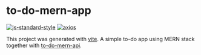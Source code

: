 # to-do-mern-app

[![js-standard-style](https://img.shields.io/badge/code%20style-standard-brightgreen.svg)](http://standardjs.com)
[![axios](https://img.shields.io/badge/Axios-5A29E4.svg?style=flat&logo=Axios&logoColor=white)](https://axios-http.com/)

This project was generated with [vite](https://vitejs.dev/).
A simple to-do app using MERN stack together with [to-do-mern-api](https://github.com/renatocfrancisco/to-do-mern-api).